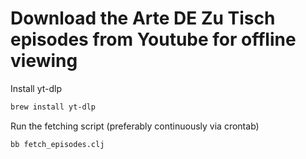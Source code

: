 # Download the Arte DE Zu Tisch episodes from Youtube for offline viewing

Install yt-dlp

```bash
brew install yt-dlp
```

Run the fetching script (preferably continuously via crontab)

```bash
bb fetch_episodes.clj 
```
